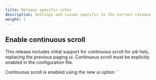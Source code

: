 ```yaml
---
title: Release specific infos
description: Settings and issues specific to the current release
weight: 1
---
```

## Enable continuous scroll

This release includes initial support for continuous scroll for job lists,
replacing the previous paging ui. Continuous scroll must be explicitly enabled
in the configuration file.

Continuous scroll is enabled using the new ui option ``
